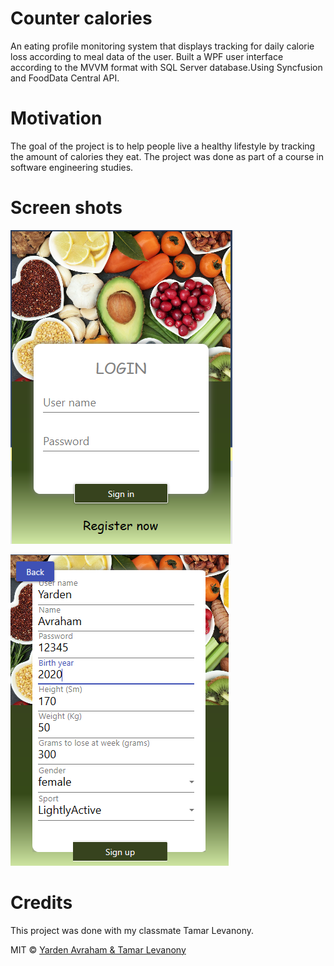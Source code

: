 # Counter calories

An eating profile monitoring system that displays tracking for daily calorie loss according to meal data of the user.
Built a WPF user interface according to the MVVM format with SQL Server database.Using Syncfusion and FoodData Central API.

# Motivation

The goal of the project is to help people live a healthy lifestyle by tracking the amount of calories they eat.
The project was done as part of a course in software engineering studies.

# Screen shots

![Image of Yaktocat](https://github.com/yardenavraham/CounterCalories/blob/master/Screenshot_1.jpeg)

![Image of Yaktocat](https://github.com/yardenavraham/CounterCalories/blob/master/Screenshot_2.jpeg)

# Credits

This project was done with my classmate Tamar Levanony. 

MIT © [Yarden Avraham & Tamar Levanony]()


